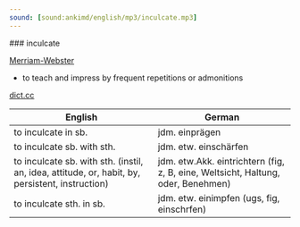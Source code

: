 ```yaml
---
sound: [sound:ankimd/english/mp3/inculcate.mp3]
---
```


\### inculcate

[Merriam-Webster](https://www.merriam-webster.com/dictionary/inculcate)

- to teach and impress by frequent repetitions or admonitions

[dict.cc](https://www.dict.cc/inculcate)

| English        | German       |
| -------------- | ------------ |
| to inculcate in sb. | jdm. einprägen |
| to inculcate sb. with sth. | jdm. etw. einschärfen |
| to inculcate sb. with sth. (instil, an, idea, attitude, or, habit, by, persistent, instruction) | jdm. etw.Akk. eintrichtern (fig, z, B, eine, Weltsicht, Haltung, oder, Benehmen) |
| to inculcate sth. in sb. | jdm. etw. einimpfen (ugs, fig, einschrfen) |

